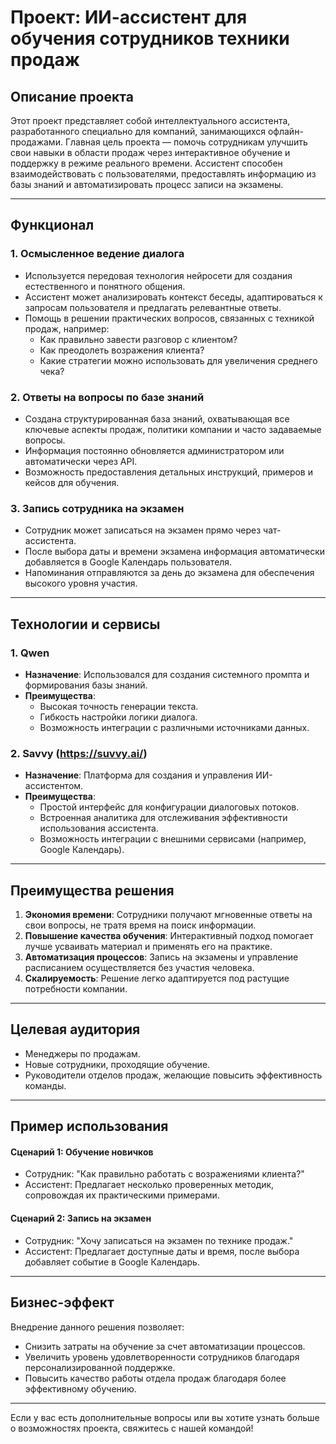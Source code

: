 # Проект: ИИ-ассистент для обучения сотрудников техники продаж

## Описание проекта
Этот проект представляет собой интеллектуального ассистента, разработанного специально для компаний, занимающихся офлайн-продажами. Главная цель проекта — помочь сотрудникам улучшить свои навыки в области продаж через интерактивное обучение и поддержку в режиме реального времени. Ассистент способен взаимодействовать с пользователями, предоставлять информацию из базы знаний и автоматизировать процесс записи на экзамены.

---

## Функционал

### 1. **Осмысленное ведение диалога**
   - Используется передовая технология нейросети для создания естественного и понятного общения.
   - Ассистент может анализировать контекст беседы, адаптироваться к запросам пользователя и предлагать релевантные ответы.
   - Помощь в решении практических вопросов, связанных с техникой продаж, например:
     - Как правильно завести разговор с клиентом?
     - Как преодолеть возражения клиента?
     - Какие стратегии можно использовать для увеличения среднего чека?

### 2. **Ответы на вопросы по базе знаний**
   - Создана структурированная база знаний, охватывающая все ключевые аспекты продаж, политики компании и часто задаваемые вопросы.
   - Информация постоянно обновляется администратором или автоматически через API.
   - Возможность предоставления детальных инструкций, примеров и кейсов для обучения.

### 3. **Запись сотрудника на экзамен**
   - Сотрудник может записаться на экзамен прямо через чат-ассистента.
   - После выбора даты и времени экзамена информация автоматически добавляется в Google Календарь пользователя.
   - Напоминания отправляются за день до экзамена для обеспечения высокого уровня участия.

---

## Технологии и сервисы

### 1. **Qwen**
   - **Назначение**: Использовался для создания системного промпта и формирования базы знаний.
   - **Преимущества**:
     - Высокая точность генерации текста.
     - Гибкость настройки логики диалога.
     - Возможность интеграции с различными источниками данных.

### 2. **Savvy (https://suvvy.ai/)**
   - **Назначение**: Платформа для создания и управления ИИ-ассистентом.
   - **Преимущества**:
     - Простой интерфейс для конфигурации диалоговых потоков.
     - Встроенная аналитика для отслеживания эффективности использования ассистента.
     - Возможность интеграции с внешними сервисами (например, Google Календарь).

---

## Преимущества решения

1. **Экономия времени**: Сотрудники получают мгновенные ответы на свои вопросы, не тратя время на поиск информации.
2. **Повышение качества обучения**: Интерактивный подход помогает лучше усваивать материал и применять его на практике.
3. **Автоматизация процессов**: Запись на экзамены и управление расписанием осуществляется без участия человека.
4. **Скалируемость**: Решение легко адаптируется под растущие потребности компании.

---

## Целевая аудитория
- Менеджеры по продажам.
- Новые сотрудники, проходящие обучение.
- Руководители отделов продаж, желающие повысить эффективность команды.

---

## Пример использования

#### Сценарий 1: Обучение новичков
- Сотрудник: "Как правильно работать с возражениями клиента?"
- Ассистент: Предлагает несколько проверенных методик, сопровождая их практическими примерами.

#### Сценарий 2: Запись на экзамен
- Сотрудник: "Хочу записаться на экзамен по технике продаж."
- Ассистент: Предлагает доступные даты и время, после выбора добавляет событие в Google Календарь.

---

## Бизнес-эффект
Внедрение данного решения позволяет:
- Снизить затраты на обучение за счет автоматизации процессов.
- Увеличить уровень удовлетворенности сотрудников благодаря персонализированной поддержке.
- Повысить качество работы отдела продаж благодаря более эффективному обучению.

---

Если у вас есть дополнительные вопросы или вы хотите узнать больше о возможностях проекта, свяжитесь с нашей командой!
